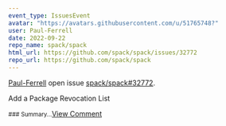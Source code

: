 ```yaml
---
event_type: IssuesEvent
avatar: "https://avatars.githubusercontent.com/u/51765748?"
user: Paul-Ferrell
date: 2022-09-22
repo_name: spack/spack
html_url: https://github.com/spack/spack/issues/32772
repo_url: https://github.com/spack/spack
---
```


<a href='https://github.com/Paul-Ferrell' target='_blank'>Paul-Ferrell</a> open issue <a href='https://github.com/spack/spack/issues/32772' target='_blank'>spack/spack#32772</a>.

<p>Add a Package Revocation List</p><small>### Summary...</small><a href='https://github.com/spack/spack/issues/32772' target='_blank'>View Comment</a>